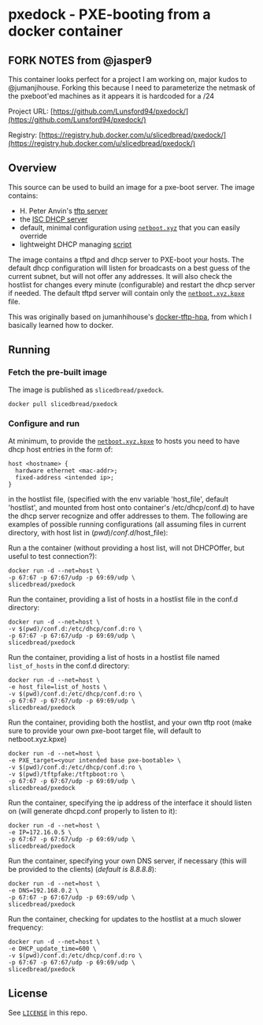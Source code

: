 pxedock - PXE-booting from a docker container
===============================

FORK NOTES from @jasper9
--------
This container looks perfect for a project I am working on, major kudos to @jumanjihouse.   Forking this because I need to parameterize the netmask of the pxeboot'ed machines as it appears it is hardcoded for a /24


Project URL: [https://github.com/Lunsford94/pxedock/](https://github.com/Lunsford94/pxedock/)

Registry: [https://registry.hub.docker.com/u/slicedbread/pxedock/](https://registry.hub.docker.com/u/slicedbread/pxedock/)


Overview
--------

This source can be used to build an image for a pxe-boot server.
The image contains:

* H. Peter Anvin's [tftp server](https://git.kernel.org/cgit/network/tftp/tftp-hpa.git/)
* the [ISC DHCP server](https://www.isc.org/downloads/dhcp/)
* default, minimal configuration using [`netboot.xyz`](http://netboot.xyz)
that you can easily override
* lightweight DHCP managing [script](start)

The image contains a tftpd and dhcp server to
PXE-boot your hosts. The default dhcp configuration
will listen for broadcasts on a best guess of the
current subnet, but will not offer any addresses. It
will also check the hostlist for changes every minute
(configurable) and restart the dhcp server if needed. 
The default tftpd server will contain only the 
[`netboot.xyz.kpxe`](http://netboot.xyz) file. 

This was originally based on jumanhihouse's [docker-tftp-hpa](https://github.com/jumanjihouse/docker-tftp-hpa), from which I basically learned how to docker. 

Running
------

### Fetch the pre-built image

The image is published as `slicedbread/pxedock`.

    docker pull slicedbread/pxedock

### Configure and run

At minimum, to provide the [`netboot.xyz.kpxe`](http://netboot.xyz) to hosts
you need to have dhcp host entries in the form of:

    host <hostname> {
      hardware ethernet <mac-addr>;
      fixed-address <intended ip>;
    }

in the hostlist file, (specified with the env variable 
'host_file', default 'hostlist', and mounted from host onto 
container's /etc/dhcp/conf.d) to have the dhcp server 
recognize and offer addresses to them. The following 
are examples of possible running configurations (all 
assuming files in current directory, with host list in 
$(pwd)/conf.d/$host_file):

Run a the container (without providing a host list, will 
not DHCPOffer, but useful to test connection?):

    docker run -d --net=host \
	-p 67:67 -p 67:67/udp -p 69:69/udp \
	slicedbread/pxedock

Run the container, providing a list of hosts in a hostlist 
file in the conf.d directory:

    docker run -d --net=host \
	-v $(pwd)/conf.d:/etc/dhcp/conf.d:ro \
	-p 67:67 -p 67:67/udp -p 69:69/udp \
	slicedbread/pxedock

Run the container, providing a list of hosts in a hostlist 
file named `list_of_hosts` in the conf.d directory:

    docker run -d --net=host \
	-e host_file=list_of_hosts \
	-v $(pwd)/conf.d:/etc/dhcp/conf.d:ro \
	-p 67:67 -p 67:67/udp -p 69:69/udp \
	slicedbread/pxedock

Run the container, providing both the hostlist, and your 
own tftp root (make sure to provide your own pxe-boot target 
file, will default to netboot.xyz.kpxe)

    docker run -d --net=host \
	-e PXE_target=<your intended base pxe-bootable> \
	-v $(pwd)/conf.d:/etc/dhcp/conf.d:ro \
	-v $(pwd)/tftpfake:/tftpboot:ro \
	-p 67:67 -p 67:67/udp -p 69:69/udp \
	slicedbread/pxedock

Run the container, specifying the ip address of the interface 
it should listen on (will generate dhcpd.conf properly to listen to it):

    docker run -d --net=host \
	-e IP=172.16.0.5 \
	-p 67:67 -p 67:67/udp -p 69:69/udp \
	slicedbread/pxedock

Run the container, specifying your own DNS server, if 
necessary (this will be provided to the clients) 
(*default is 8.8.8.8*):

    docker run -d --net=host \
	-e DNS=192.168.0.2 \
	-p 67:67 -p 67:67/udp -p 69:69/udp \
	slicedbread/pxedock

Run the container, checking for updates to the hostlist 
at a much slower frequency:

    docker run -d --net=host \
	-e DHCP_update_time=600 \
	-v $(pwd)/conf.d:/etc/dhcp/conf.d:ro \
	-p 67:67 -p 67:67/udp -p 69:69/udp \
	slicedbread/pxedock

License
-------

See [`LICENSE`](LICENSE) in this repo.

